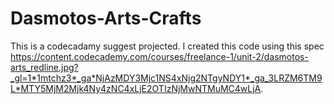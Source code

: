 # Dasmotos-Arts-Crafts

This is a codecadamy suggest projected. I created this code using this spec https://content.codecademy.com/courses/freelance-1/unit-2/dasmotos-arts_redline.jpg?_gl=1*1mtchz3*_ga*NjAzMDY3Mjc1NS4xNjg2NTgyNDY1*_ga_3LRZM6TM9L*MTY5MjM2Mjk4Ny4zNC4xLjE2OTIzNjMwNTMuMC4wLjA.
